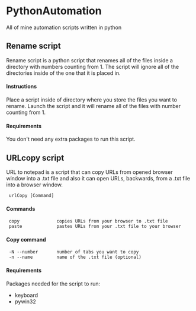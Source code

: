 # PythonAutomation
 All of mine automation scripts written in python

## Rename script
Rename script is a python script that renames all of the files inside a directory with numbers counting from 1. The script will ignore all of the directories inside of the one that it is placed in. 
#### Instructions 
  Place a script inside of directory where you store the files you want to rename. Launch the script and it will rename all of the files with number counting from 1. 
#### Requirements 
You don't need any extra packages to run this script.
## URLcopy script
URL to notepad is a script that can copy URLs from opened browser window into a .txt file and also it can open URLs, backwards, from a .txt file into a browser window.
```
 urlCopy [Command]
```
#### Commands 
```
 copy              copies URLs from your browser to .txt file
 paste             pastes URLs from your .txt file to your browser 
```
#### Copy command
```
 -N --number       number of tabs you want to copy
 -n --name         name of the .txt file (optional)
```
#### Requirements
Packages needed for the script to run:
 - keyboard
 - pywin32
